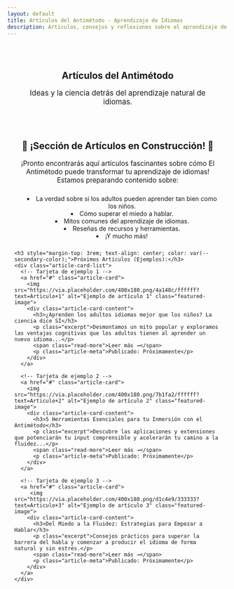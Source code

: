 ```yaml
---
layout: default
title: Artículos del Antimétodo - Aprendizaje de Idiomas
description: Artículos, consejos y reflexiones sobre el aprendizaje de idiomas mediante input comprensible y el método Antimétodo. (En construcción)
---
```


<style>
.article-card-list {
  display: grid;
  grid-template-columns: repeat(auto-fit, minmax(300px, 1fr));
  gap: 1.5rem;
  margin-top: 2rem;
}
.article-card {
  background: var(--card-background);
  border-radius: 8px;
  box-shadow: 0 3px 10px rgba(0,0,0,0.1);
  overflow: hidden; 
  display: flex;
  flex-direction: column;
  text-decoration: none; 
  color: var(--text-color); 
  transition: transform 0.3s ease, box-shadow 0.3s ease;
}
.article-card:hover {
  transform: translateY(-5px);
  box-shadow: 0 6px 15px rgba(0,0,0,0.15);
}
.article-card img.featured-image {
  width: 100%;
  height: 180px; 
  object-fit: cover; 
}
.article-card-content {
  padding: 1rem 1.2rem;
  flex-grow: 1; 
}
.article-card-content h3 {
  margin-top: 0;
  margin-bottom: 0.5rem;
  color: var(--primary-color);
  font-size: 1.3em;
}
.article-card-content p.excerpt {
  font-size: 0.95em;
  line-height: 1.5;
  margin-bottom: 0.8rem;
}
.article-card-content .read-more {
  display: inline-block;
  font-weight: bold;
  color: var(--secondary-color);
  font-size: 0.9em;
}
.article-card-content .read-more:hover {
  text-decoration: underline;
}
.article-card-content .article-meta {
    font-size: 0.8em;
    color: #777;
    margin-top: auto; 
    padding-top: 0.5rem;
}
</style>

<main style="max-width: 800px; margin: 0 auto; padding: 0 1rem;">

  <section style="text-align: center; padding: 2rem 1rem;">
    <h1>Artículos del Antimétodo</h1> <!-- CAMBIADO -->
    <p class="subtitle" style="font-size: 1.2em; color: var(--secondary-color);">Ideas y la ciencia detrás del aprendizaje natural de idiomas.</p>
  </section>

  <section style="margin-bottom: 3rem;">
    <h2 style="text-align: center; color: var(--primary-color);">🚧 ¡Sección de Artículos en Construcción! 🚧</h2> <!-- CAMBIADO -->
    <p style="text-align: center; font-size: 1.1em; margin-top: 1rem;">
      ¡Pronto encontrarás aquí artículos fascinantes sobre cómo El Antimétodo puede transformar tu aprendizaje de idiomas!
      Estamos preparando contenido sobre:
    </p>
    <ul style="list-style-position: inside; padding-left: 20px; text-align: center; max-width: 500px; margin: 1.5rem auto;">
        <li>La verdad sobre si los adultos pueden aprender tan bien como los niños.</li>
        <li>Cómo superar el miedo a hablar.</li>
        <li>Mitos comunes del aprendizaje de idiomas.</li>
        <li>Reseñas de recursos y herramientas.</li>
        <li>¡Y mucho más!</li>
    </ul>

    <h3 style="margin-top: 3rem; text-align: center; color: var(--secondary-color);">Próximos Artículos (Ejemplos):</h3>
    <div class="article-card-list">
      <!-- Tarjeta de ejemplo 1 -->
      <a href="#" class="article-card"> 
        <img src="https://via.placeholder.com/400x180.png/4a148c/ffffff?text=Articulo+1" alt="Ejemplo de artículo 1" class="featured-image">
        <div class="article-card-content">
          <h3>¿Aprenden los adultos idiomas mejor que los niños? La ciencia dice SÍ</h3>
          <p class="excerpt">Desmontamos un mito popular y exploramos las ventajas cognitivas que los adultos tienen al aprender un nuevo idioma...</p>
          <span class="read-more">Leer más →</span>
          <p class="article-meta">Publicado: Próximamente</p>
        </div>
      </a>

      <!-- Tarjeta de ejemplo 2 -->
      <a href="#" class="article-card">
        <img src="https://via.placeholder.com/400x180.png/7b1fa2/ffffff?text=Articulo+2" alt="Ejemplo de artículo 2" class="featured-image">
        <div class="article-card-content">
          <h3>5 Herramientas Esenciales para tu Inmersión con el Antimétodo</h3>
          <p class="excerpt">Descubre las aplicaciones y extensiones que potenciarán tu input comprensible y acelerarán tu camino a la fluidez...</p>
          <span class="read-more">Leer más →</span>
          <p class="article-meta">Publicado: Próximamente</p>
        </div>
      </a>
      
      <!-- Tarjeta de ejemplo 3 -->
      <a href="#" class="article-card">
         <img src="https://via.placeholder.com/400x180.png/d1c4e9/333333?text=Articulo+3" alt="Ejemplo de artículo 3" class="featured-image">
        <div class="article-card-content">
          <h3>Del Miedo a la Fluidez: Estrategias para Empezar a Hablar</h3>
          <p class="excerpt">Consejos prácticos para superar la barrera del habla y comenzar a producir el idioma de forma natural y sin estrés.</p>
          <span class="read-more">Leer más →</span>
          <p class="article-meta">Publicado: Próximamente</p>
        </div>
      </a>
    </div>
  </section>

</main>
